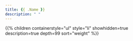 ```yaml
---
title: {{ .Name }}
description: " "
---
```


{{% children
	containerstyle="ul"
	style="li"
	showhidden=true
	description=true
	depth=99
	sort="weight" %}}

<!-- find content/modules -mindepth 1 -type d | xargs -n 1 -I @ sh -c "hugo new --kind docs-group --force @/_index.md" -->
